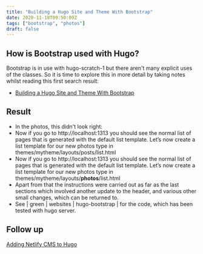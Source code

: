 ```yaml
---
title: "Building a Hugo Site and Theme With Bootstrap"
date: 2020-11-18T09:50:09Z
tags: ["bootstrap", "photos"]
draft: false
---
```

## How is Bootstrap used with Hugo?
Bootstrap is in use with hugo-scratch-1 but there aren't many explicit uses of the classes. So it is time to explore this in more detail by taking notes whilst reading this first search result:
* [Building a Hugo Site and Theme With Bootstrap](https://willschenk.com/articles/2018/building-a-hugo-site/)

## Result

* In the photos, this didn't look right:
 * Now if you go to http://localhost:1313 you should see the normal list of pages that is generated with the default list template. Let’s now create a list template for our new photos type in themes/mytheme/layouts/posts/list.html
 * Now if you go to http://localhost:1313 you should see the normal list of pages that is generated with the default list template. Let’s now create a list template for our new photos type in themes/mytheme/layouts/**photos**/list.html
* Apart from that the instructions were carried out as far as the last sections which involved another update to the header, and various other small changes, which can be returned to.
* See | green | websites | hugo-bootstrap | for the code, which has been tested with hugo server.

## Follow up
[Adding Netlify CMS to Hugo](https://willschenk.com/articles/2018/adding_a_cms_to_hugo/)